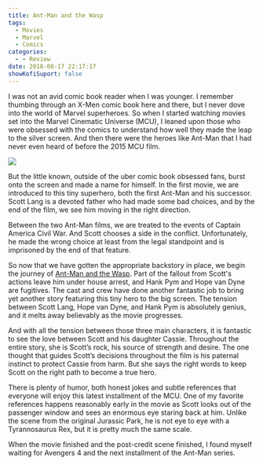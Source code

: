 ```yaml
---
title: Ant-Man and the Wasp
tags:
  - Movies
  - Marvel
  - Comics
categories:
  - - Review
date: 2018-08-17 22:17:17
showKofiSuport: false
---
```


I was not an avid comic book reader when I was younger.  I remember thumbing through an X-Men comic book here and there, but I never dove into the world of Marvel superheroes.  So when I started watching movies set into the Marvel Cinematic Universe (MCU), I leaned upon those who were obsessed with the comics to understand how well they made the leap to the silver screen.  And then there were the heroes like Ant-Man that I had never even heard of before the 2015 MCU film.<!-- more --><div class="embedded-image-right">![](./ant-man-wasp.jpg)</div>

But the little known, outside of the uber comic book obsessed fans, burst onto the screen and made a name for himself.  In the first movie, we are introduced to this tiny superhero, both the first Ant-Man and his successor.  Scott Lang is a devoted father who had made some bad choices, and by the end of the film, we see him moving in the right direction.

Between the two Ant-Man films, we are treated to the events of Captain America Civil War.  And Scott chooses a side in the conflict.  Unfortunately, he made the wrong choice at least from the legal standpoint and is imprisoned by the end of that feature.  

So now that we have gotten the appropriate backstory in place, we begin the journey of [Ant-Man and the Wasp](https://www.amazon.com/gp/product/B07F1FF9VK/ref=as_li_tl?ie=UTF8&camp=1789&creative=9325&creativeASIN=B07F1FF9VK&linkCode=as2&tag=mysite009e-20&linkId=fdd92f5e887a65012656484b447cb67c).  Part of the fallout from Scott's actions leave him under house arrest, and Hank Pym and Hope van Dyne are fugitives.  The cast and crew have done another fantastic job to bring yet another story featuring this tiny hero to the big screen.  The tension between Scott Lang, Hope van Dyne, and Hank Pym is absolutely genius, and it melts away believably as the movie progresses.

And with all the tension between those three main characters, it is fantastic to see the love between Scott and his daughter Cassie.  Throughout the entire story, she is Scott’s rock, his source of strength and desire.  The one thought that guides Scott’s decisions throughout the film is his paternal instinct to protect Cassie from harm.  But she says the right words to keep Scott on the right path to become a true hero.

There is plenty of humor, both honest jokes and subtle references that everyone will enjoy this latest installment of the MCU.  One of my favorite references happens reasonably early in the movie as Scott looks out of the passenger window and sees an enormous eye staring back at him.  Unlike the scene from the original Jurassic Park, he is not eye to eye with a Tyrannosaurus Rex, but it is pretty much the same scale.

When the movie finished and the post-credit scene finished, I found myself waiting for Avengers 4 and the next installment of the Ant-Man series.